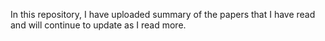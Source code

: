 In this repository, I have uploaded summary of the papers that I have read and will continue to update as I read more.
